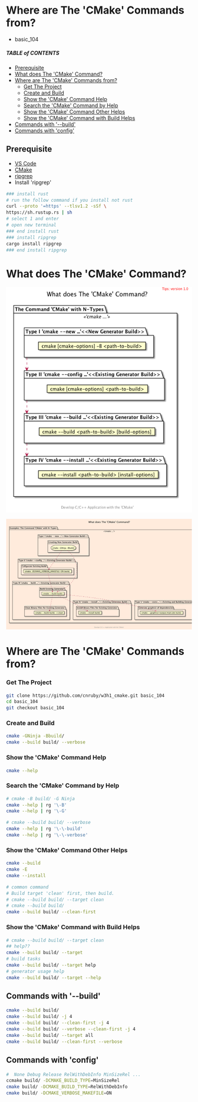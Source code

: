 # Where are The 'CMake' Commands from?
- basic_104



##### TABLE of CONTENTS

  - [Prerequisite](#prerequisite)
  - [What does The 'CMake' Command?](#what-does-the-cmake-command)
  - [Where are The 'CMake' Commands from?](#where-are-the-cmake-commands-from)
    - [Get The Project](#get-the-project)
    - [Create and Build](#create-and-build)
    - [Show the 'CMake' Command Help](#show-the-cmake-command-help)
    - [Search the 'CMake' Command by Help](#search-the-cmake-command-by-help)
    - [Show the 'CMake' Command Other Helps](#show-the-cmake-command-other-helps)
    - [Show the 'CMake' Command with Build Helps](#show-the-cmake-command-with-build-helps)
  - [Commands with '--build'](#commands-with---build)
  - [Commands with 'config'](#commands-with-config)



## Prerequisite
- [VS Code](https://code.visualstudio.com/)
- [CMake](https://cmake.org/)
- [ripgrep](https://github.com/BurntSushi/ripgrep)
- Install 'ripgrep'
```bash
### install rust
# run the follow command if you install not rust
curl --proto '=https' --tlsv1.2 -sSf \
https://sh.rustup.rs | sh
# select 1 and enter
# open new terminal
### end install rust
### install ripgrep
cargo install ripgrep
### end install ripgrep
```



# What does The 'CMake' Command?



![image](docs/what/what.png)



![image](docs/what-example/what-example.png)



# Where are The 'CMake' Commands from?



### Get The Project
```bash
git clone https://github.com/cnruby/w3h1_cmake.git basic_104
cd basic_104
git checkout basic_104
```



### Create and Build
```bash
cmake -GNinja -Bbuild/
cmake --build build/ --verbose
```



### Show the 'CMake' Command Help
```bash
cmake --help
```



### Search the 'CMake' Command by Help
```bash
# cmake -B build/ -G Ninja
cmake --help | rg '\-B'
cmake --help | rg '\-G'
```

```bash
# cmake --build build/ --verbose
cmake --help | rg '\-\-build'
cmake --help | rg '\-\-verbose'
```



### Show the 'CMake' Command Other Helps
```bash
cmake --build
cmake -E
cmake --install
```

```bash
# common command
# Build target 'clean' first, then build.
# cmake --build build/ --target clean
# cmake --build build/
cmake --build build/ --clean-first
```



### Show the 'CMake' Command with Build Helps
```bash
# cmake --build build/ --target clean
## help??
cmake --build build/ --target
# build tasks
cmake --build build/ --target help
# generator usage help
cmake --build build/ --target --help
```



## Commands with '--build'
```bash
cmake --build build/
cmake --build build/ -j 4
cmake --build build/ --clean-first -j 4
cmake --build build/ --verbose --clean-first -j 4
cmake --build build/ --target all
cmake --build build/ --clean-first --verbose
```



## Commands with 'config'
```bash
#  None Debug Release RelWithDebInfo MinSizeRel ...
ccmake build/ -DCMAKE_BUILD_TYPE=MinSizeRel
cmake build/ -DCMAKE_BUILD_TYPE=RelWithDebInfo
cmake build/ -DCMAKE_VERBOSE_MAKEFILE=ON
```